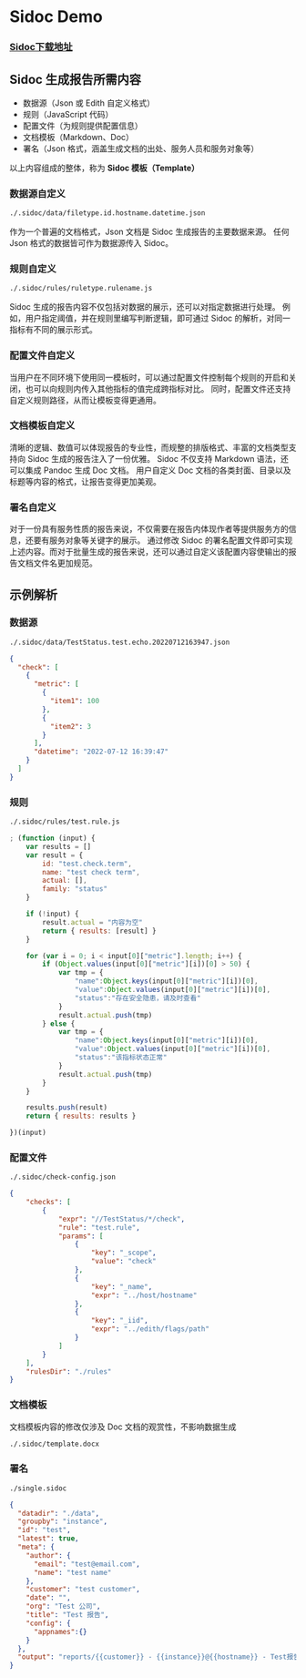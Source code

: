 # Sidoc Demo

### [Sidoc下载地址](http://www.edithops.com/downloads/sidoc/)

## Sidoc 生成报告所需内容

- 数据源（Json 或 Edith 自定义格式）
- 规则（JavaScript 代码）
- 配置文件（为规则提供配置信息）
- 文档模板（Markdown、Doc）
- 署名（Json 格式，涵盖生成文档的出处、服务人员和服务对象等）

以上内容组成的整体，称为 **Sidoc 模板（Template）**

### 数据源自定义

```bash
./.sidoc/data/filetype.id.hostname.datetime.json
```

作为一个普遍的文档格式，Json 文档是 Sidoc 生成报告的主要数据来源。
任何 Json 格式的数据皆可作为数据源传入 Sidoc。

### 规则自定义

```bash
./.sidoc/rules/ruletype.rulename.js
```

Sidoc 生成的报告内容不仅包括对数据的展示，还可以对指定数据进行处理。
例如，用户指定阈值，并在规则里编写判断逻辑，即可通过 Sidoc 的解析，对同一指标有不同的展示形式。

### 配置文件自定义

当用户在不同环境下使用同一模板时，可以通过配置文件控制每个规则的开启和关闭，也可以向规则内传入其他指标的值完成跨指标对比。
同时，配置文件还支持自定义规则路径，从而让模板变得更通用。

### 文档模板自定义

清晰的逻辑、数值可以体现报告的专业性，而规整的排版格式、丰富的文档类型支持向 Sidoc 生成的报告注入了一份优雅。
Sidoc 不仅支持 Markdown 语法，还可以集成 Pandoc 生成 Doc 文档。
用户自定义 Doc 文档的各类封面、目录以及标题等内容的格式，让报告变得更加美观。

### 署名自定义

对于一份具有服务性质的报告来说，不仅需要在报告内体现作者等提供服务方的信息，还要有服务对象等关键字的展示。
通过修改 Sidoc 的署名配置文件即可实现上述内容。而对于批量生成的报告来说，还可以通过自定义该配置内容使输出的报告文档文件名更加规范。

## 示例解析

### 数据源

```bash
./.sidoc/data/TestStatus.test.echo.20220712163947.json
```

```json
{
  "check": [
    {
      "metric": [
        {
          "item1": 100
        },
        {
          "item2": 3
        }
      ],
      "datetime": "2022-07-12 16:39:47"
    }
  ]
}
```

### 规则

```bash
./.sidoc/rules/test.rule.js
```

```javascript
; (function (input) {
    var results = []
    var result = {
        id: "test.check.term",
        name: "test check term",
        actual: [],
        family: "status"
    }

    if (!input) {
        result.actual = "内容为空"
        return { results: [result] }
    }

    for (var i = 0; i < input[0]["metric"].length; i++) {
        if (Object.values(input[0]["metric"][i])[0] > 50) {
            var tmp = {
                "name":Object.keys(input[0]["metric"][i])[0],
                "value":Object.values(input[0]["metric"][i])[0],
                "status":"存在安全隐患，请及时查看"
            }
            result.actual.push(tmp)
        } else {
            var tmp = {
                "name":Object.keys(input[0]["metric"][i])[0],
                "value":Object.values(input[0]["metric"][i])[0],
                "status":"该指标状态正常"
            }
            result.actual.push(tmp)
        }
    }

    results.push(result)
    return { results: results }

})(input)
```

### 配置文件

```bash
./.sidoc/check-config.json
```

```json
{
    "checks": [
        {
            "expr": "//TestStatus/*/check", 
            "rule": "test.rule",
            "params": [
                {
                    "key": "_scope",
                    "value": "check"
                },
                {
                    "key": "_name",
                    "expr": "../host/hostname"
                },
                {
                    "key": "_iid",
                    "expr": "../edith/flags/path"
                }
            ]
        }
    ],
    "rulesDir": "./rules"
}
```

### 文档模板

文档模板内容的修改仅涉及 Doc 文档的观赏性，不影响数据生成

```bash
./.sidoc/template.docx
```

### 署名

```bash
./single.sidoc
```

```json
{
  "datadir": "./data",
  "groupby": "instance",
  "id": "test",
  "latest": true,
  "meta": {
    "author": {
      "email": "test@email.com",
      "name": "test name"
    },
    "customer": "test customer",
    "date": "",
    "org": "Test 公司",
    "title": "Test 报告",
    "config": {
      "appnames":{}
    }
  },
  "output": "reports/{{customer}} - {{instance}}@{{hostname}} - Test报告 - {{yymmdd}}"
}
```